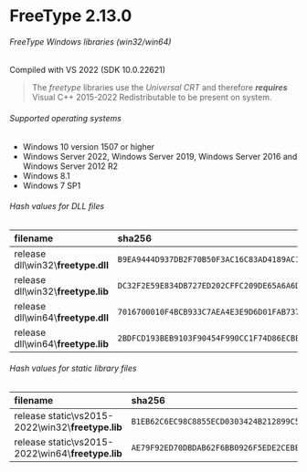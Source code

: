 FreeType 2.13.0
=========================
###### FreeType Windows libraries (win32/win64)
Compiled with VS 2022 (SDK 10.0.22621)
> The *freetype* libraries use the *Universal CRT* and therefore **_requires_** Visual C++ 2015-2022 Redistributable to be present on system.
###### Supported operating systems
- Windows 10 version 1507 or higher
- Windows Server 2022, Windows Server 2019, Windows Server 2016 and Windows Server 2012 R2
- Windows 8.1
- Windows 7 SP1
###### Hash values for DLL files
| filename | sha256 |
| :-- | :-- |
| release dll\\win32\\**freetype.dll** | `B9EA9444D937DB2F70B50F3AC16C83AD4189AC103B2E2FFFF324295DB4C492BC` |
| release dll\\win32\\**freetype.lib** | `DC32F2E59E834DB727ED202CFFC209DE65A6A6D3C082B420FE33D8409429FDB3` |
| release dll\\win64\\**freetype.dll** | `7016700010F4BCB933C7AEA4E3E9D6D01FAB737F491A37F240ADFEB96411F5BE` |
| release dll\\win64\\**freetype.lib** | `2BDFCD193BEB9103F90454F990CC1F74D86ECBE1955037ADAD682D0F9012248A` |
###### Hash values for static library files
| filename | sha256 |
| :-- | :-- |
| release static\\vs2015-2022\\win32\\**freetype.lib** | `B1EB62C6EC98C8855ECD0303424B212899C5A48A885AFF5DF699895C410ACC1E` |
| release static\\vs2015-2022\\win64\\**freetype.lib** | `AE79F92ED70DBDAB62F6BB0926F5EDE2CEBEF114530F226F00C8E7DC8F55AE3E` |
